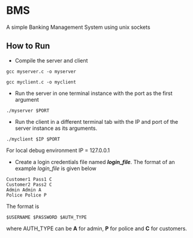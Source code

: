 # BMS
A simple Banking Management System using unix sockets

## How to Run
* Compile the server and client
```
gcc myserver.c -o myserver

gcc myclient.c -o myclient
```
* Run the server in one terminal instance with the port as the first argument
```
./myserver $PORT
```
* Run the client in a different terminal tab with the IP and port of the server instance as its arguments.
```
./myclient $IP $PORT
```
For local debug environment IP = 127.0.0.1
* Create a login credentials file named ***login_file***. The format of an example *login_file* is given below
```
Customer1 Pass1 C
Customer2 Pass2 C
Admin Admin A
Police Police P
```
The format is 
```
$USERNAME $PASSWORD $AUTH_TYPE
```
where AUTH_TYPE can be **A** for admin, **P** for police and **C** for customers.

